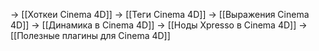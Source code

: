 -> [[Хоткеи Cinema 4D]]
-> [[Теги Cinema 4D]]
-> [[Выражения Cinema 4D]]
-> [[Динамика в Cinema 4D]]
-> [[Ноды Xpresso в Cinema 4D]]
-> [[Полезные плагины для Cinema 4D]]